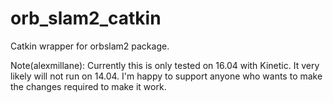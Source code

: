 # orb_slam2_catkin
Catkin wrapper for orbslam2 package.

Note(alexmillane): Currently this is only tested on 16.04 with Kinetic. It very likely will not run on 14.04. I'm happy to support anyone who wants to make the changes required to make it work.
